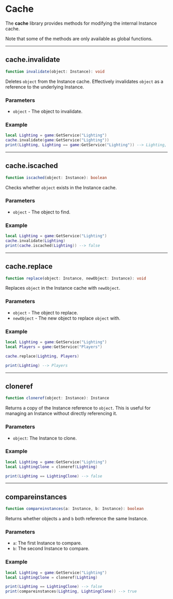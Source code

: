 # Cache

The **cache** library provides methods for modifying the internal Instance cache.

Note that some of the methods are only available as global functions.

---

## cache.invalidate

```ts
function invalidate(object: Instance): void
```

Deletes `object` from the Instance cache. Effectively invalidates `object` as a reference to the underlying Instance.

### Parameters

 * `object` - The object to invalidate.

### Example

```lua
local Lighting = game:GetService("Lighting")
cache.invalidate(game:GetService("Lighting"))
print(Lighting, Lighting == game:GetService("Lighting")) --> Lighting, false
```

---

## cache.iscached

```ts
function iscached(object: Instance): boolean
```

Checks whether `object` exists in the Instance cache.

### Parameters

 * `object` - The object to find.

### Example

```lua
local Lighting = game:GetService("Lighting")
cache.invalidate(Lighting)
print(cache.iscached(Lighting)) --> false
```

---

## cache.replace

```ts
function replace(object: Instance, newObject: Instance): void
```

Replaces `object` in the Instance cache with `newObject`.

### Parameters

 * `object` - The object to replace.
 * `newObject` - The new object to replace `object` with.

### Example

```lua
local Lighting = game:GetService("Lighting")
local Players = game:GetService("Players")

cache.replace(Lighting, Players)

print(Lighting) --> Players
```

---

## cloneref

```ts
function cloneref(object: Instance): Instance
```

Returns a copy of the Instance reference to `object`. This is useful for managing an Instance without directly referencing it.

### Parameters

 * `object`: The Instance to clone.

### Example

```lua
local Lighting = game:GetService("Lighting")
local LightingClone = cloneref(Lighting)

print(Lighting == LightingClone) --> false
```

---

## compareinstances

```ts
function compareinstances(a: Instance, b: Instance): boolean
```

Returns whether objects `a` and `b` both reference the same Instance.

### Parameters

 * `a`: The first Instance to compare.
 * `b`: The second Instance to compare.

### Example

```lua
local Lighting = game:GetService("Lighting")
local LightingClone = cloneref(Lighting)

print(Lighting == LightingClone) --> false
print(compareinstances(Lighting, LightingClone)) --> true
```